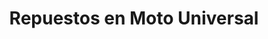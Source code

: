 ---
title: "Repuestos en Moto Universal"
url: /masaya/repuestos-en-moto-universal/
shop: Autowerkstatt
---